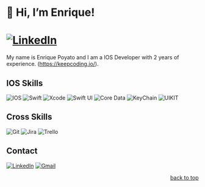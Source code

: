 <div id="top"></div>

# :wave: Hi, I’m Enrique! 
# [![LinkedIn][linkedin-shield]][linkedin-url]
My name is Enrique Poyato and I am a IOS Developer with 2 years of experience. (https://keepcoding.io/). 

## IOS Skills

![IOS](https://img.shields.io/static/v1?style=for-the-badge&message=IOS&color=222222&logo=Apple&logoColor=white&label=)
![Swift](https://img.shields.io/static/v1?style=for-the-badge&message=Swift&color=orange&logo=Swift&logoColor=white&label=)
![Xcode](https://img.shields.io/static/v1?style=for-the-badge&message=Xcode&color=grey&logo=Xcode&logoColor=blue&label=)
![Swift UI](https://img.shields.io/static/v1?style=for-the-badge&message=Swift-UI&color=grey&logo=Swift&logoColor=blue&label=)
![Core Data](https://img.shields.io/static/v1?style=for-the-badge&message=CoreData&color=blue&logo=Sql&logoColor=blue&label=)
![KeyChain](https://img.shields.io/static/v1?style=for-the-badge&message=KeyChain&color=black&logo=Key&logoColor=blue&label=)
![UIKIT](https://img.shields.io/static/v1?style=for-the-badge&message=UIKit&color=white&logo=UIKit&logoColor=blue&label=)

## Cross Skills

![Git](https://img.shields.io/static/v1?style=for-the-badge&message=Git&color=F05032&logo=Git&logoColor=FFFFFF&label=)
![Jira](https://img.shields.io/static/v1?style=for-the-badge&message=Jira&color=0052CC&logo=Jira&logoColor=FFFFFF&label=)
![Trello](https://img.shields.io/static/v1?style=for-the-badge&message=trello&color=lightgray&logo=Trello&logoColor=blue&label=)
<!--
## Backend Skills

![Hibernate](https://img.shields.io/static/v1?style=for-the-badge&message=Hibernate&color=59666C&logo=Hibernate&logoColor=FFFFFF&label=)
![Spring Boot](https://img.shields.io/static/v1?style=for-the-badge&message=Spring+Boot&color=6DB33F&logo=Spring+Boot&logoColor=FFFFFF&label=)
![Java](https://img.shields.io/static/v1?style=for-the-badge&message=Java&color=007396&logo=Java&logoColor=FFFFFF&label=)
![MySQL](https://img.shields.io/static/v1?style=for-the-badge&message=MySQL&color=4479A1&logo=MySQL&logoColor=FFFFFF&label=)
-->
<!-- CONTACT -->
## Contact

[![LinkedIn][linkedin-shield]][linkedin-url] [![Gmail][gmail-shield]][gmail-url]


<p align="right"><a href="#top">back to top</a></p>


<!-- MARKDOWN LINKS & IMAGES -->
<!-- https://www.markdownguide.org/basic-syntax/#reference-style-links -->
[linkedin-shield]: https://img.shields.io/static/v1?style=for-the-badge&message=LinkedIn&color=0A66C2&logo=LinkedIn&logoColor=FFFFFF&label=
[linkedin-url]: https://www.linkedin.com/in/enrique-poyato-ortiz-%EF%A3%BF-7447b3200/
[gmail-shield]: https://img.shields.io/static/v1?style=for-the-badge&message=Gmail&color=EA4335&logo=Gmail&logoColor=FFFFFF&label=
[gmail-url]: mailto:enripoor@hotmail.es
[Medium]: https://img.shields.io/static/v1?style=for-the-badge&message=Medium&color=000000&logo=Medium&logoColor=FFFFFF&label=
[medium-shield]: https://img.shields.io/static/v1?style=for-the-badge&message=Medium&color=000000&logo=Medium&logoColor=FFFFFF&label=
[medium-url]: https://medium.com/@yagomuros1
[stack-shield]: https://img.shields.io/static/v1?style=for-the-badge&message=Stack+Overflow&color=F58025&logo=Stack+Overflow&logoColor=FFFFFF&label=
[stack-url]: https://stackoverflow.com/users/11921311/yago-rey
